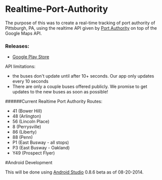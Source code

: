 Realtime-Port-Authority
=======================

The purpose of this was to create a real-time tracking of port authority
of Pittsburgh, PA, using the realtime API given by [Port Authority](http://realtime.portauthority.org/bustime/home.jsp) on top of
the Google Maps API.

### Releases:
- [Google Play Store](https://play.google.com/store/apps/details?id=rectangledbmi.com.pittsburghrealtimetracker)

API limitations:
- the buses don't update until after 10+ seconds. Our app only updates 
every 10 seconds
- There are only a couple buses offered publicly. We promise to get updates
to the new buses as soon as possible!

######Current Realtime Port Authority Routes:
- 41 (Bower Hill)
- 48 (Arlington)
- 56 (Lincoln Place)
- 8  (Perrysville)
- 86 (Liberty)
- 88 (Penn)
- P1 (East Busway - all stops)
- P3 (East Busway - Oakland)
- Y49 (Prospect Flyer)

#Android Development

This will be done using [Android Studio](https://developer.android.com/sdk/installing/studio.html) 0.8.6 beta as of 08-20-2014.


